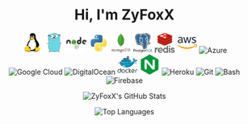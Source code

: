 <h1 align="center">Hi, I'm ZyFoxX</h1>


<p align="center">
  <img src="https://raw.githubusercontent.com/devicons/devicon/master/icons/linux/linux-original.svg" alt="Linux" width="40" height="40"/> <img src="https://raw.githubusercontent.com/devicons/devicon/master/icons/go/go-original.svg" alt="Go" width="40" height="40"/> <img src="https://raw.githubusercontent.com/devicons/devicon/master/icons/nodejs/nodejs-original-wordmark.svg" alt="Node.js" width="40" height="40"/> <img src="https://raw.githubusercontent.com/devicons/devicon/master/icons/python/python-original.svg" alt="Python" width="40" height="40"/> <img src="https://raw.githubusercontent.com/devicons/devicon/master/icons/mongodb/mongodb-original-wordmark.svg" alt="MongoDB" width="40" height="40"/> <img src="https://raw.githubusercontent.com/devicons/devicon/master/icons/postgresql/postgresql-original-wordmark.svg" alt="PostgreSQL" width="40" height="40"/> <img src="https://raw.githubusercontent.com/devicons/devicon/master/icons/redis/redis-original-wordmark.svg" alt="Redis" width="40" height="40"/> <img src="https://raw.githubusercontent.com/devicons/devicon/master/icons/amazonwebservices/amazonwebservices-original-wordmark.svg" alt="AWS" width="40" height="40"/> <img src="https://www.vectorlogo.zone/logos/microsoft_azure/microsoft_azure-icon.svg" alt="Azure" width="40" height="40"/> <img src="https://www.vectorlogo.zone/logos/google_cloud/google_cloud-icon.svg" alt="Google Cloud" width="40" height="40"/> <img src="https://www.vectorlogo.zone/logos/digitalocean/digitalocean-icon.svg" alt="DigitalOcean" width="40" height="40"/> <img src="https://raw.githubusercontent.com/devicons/devicon/master/icons/docker/docker-original-wordmark.svg" alt="Docker" width="40" height="40"/> <img src="https://raw.githubusercontent.com/devicons/devicon/master/icons/nginx/nginx-original.svg" alt="Nginx" width="40" height="40"/> <img src="https://www.vectorlogo.zone/logos/heroku/heroku-icon.svg" alt="Heroku" width="40" height="40"/> <img src="https://www.vectorlogo.zone/logos/git-scm/git-scm-icon.svg" alt="Git" width="40" height="40"/> <img src="https://www.vectorlogo.zone/logos/gnu_bash/gnu_bash-icon.svg" alt="Bash" width="40" height="40"/> <img src="https://www.vectorlogo.zone/logos/firebase/firebase-icon.svg" alt="Firebase" width="40" height="40"/>
</p>


<p align="center">
  <img src="https://github-readme-stats.vercel.app/api?username=zyfoxx&show_icons=true&title_color=ffffff&icon_color=bb2acf&text_color=daf7dc&bg_color=151515" alt="ZyFoxX's GitHub Stats"/>
</p>


<p align="center">
  <img src="https://github-readme-stats.vercel.app/api/top-langs/?username=zyfoxx&langs_count=8&theme=blue-green" alt="Top Languages"/>
</p>

